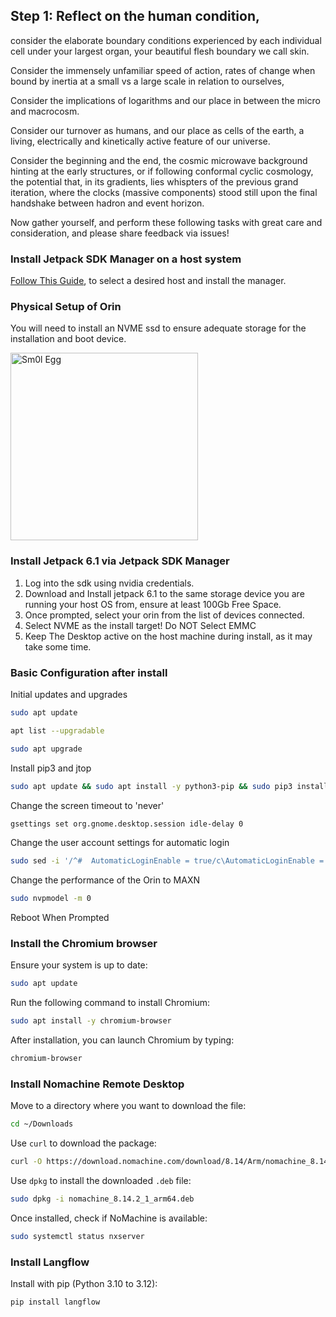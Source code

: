 ## Step 1: Reflect on the human condition, 

consider the elaborate boundary conditions experienced by each individual cell under your largest organ, your beautiful flesh boundary we call skin. 

Consider the immensely unfamiliar speed of action, rates of change when bound by inertia at a small vs a large scale in relation to ourselves, 

Consider the implications of logarithms and our place in between the micro and macrocosm. 

Consider our turnover as humans, and our place as cells of the earth, a living, electrically and kinetically active feature of our universe. 

Consider the beginning and the end, the cosmic microwave background hinting at the early structures, or if following conformal cyclic cosmology, the potential that, in its gradients, lies whispters of the previous grand iteration, where the clocks (massive components) stood still upon the final handshake between hadron and event horizon. 

Now gather yourself, and perform these following tasks with great care and consideration, and please share feedback via issues!

### Install Jetpack SDK Manager on a host system
<a href="https://developer.nvidia.com/sdk-manager" target="_blank">Follow This Guide</a>, to select a desired host and install the manager.


### Physical Setup of Orin
You will need to install an NVME ssd to ensure adequate storage for the installation and boot device.

<img src="https://github.com/user-attachments/assets/4a9ed275-1d36-4456-8ad1-0045955ed395" alt="Sm0l Egg" width="300"/>

### Install Jetpack 6.1 via Jetpack SDK Manager
1. Log into the sdk using nvidia credentials.
2. Download and Install jetpack 6.1 to the same storage device you are running your host OS from, ensure at least 100Gb Free Space.
3. Once prompted, select your orin from the list of devices connected.
4. Select NVME as the install target! Do NOT Select EMMC
5. Keep The Desktop active on the host machine during install, as it may take some time.

### Basic Configuration after install

Initial updates and upgrades
```bash
sudo apt update
```
```bash
apt list --upgradable
```
```bash
sudo apt upgrade
```
Install pip3 and jtop
```bash
sudo apt update && sudo apt install -y python3-pip && sudo pip3 install -U jetson-stats
```
Change the screen timeout to 'never'
```bash
gsettings set org.gnome.desktop.session idle-delay 0
```
Change the user account settings for automatic login
```bash
sudo sed -i '/^#  AutomaticLoginEnable = true/c\AutomaticLoginEnable = true' /etc/gdm3/custom.conf && sudo sed -i "/^#  AutomaticLogin = user/c\AutomaticLogin = $(whoami)" /etc/gdm3/custom.conf
```
Change the performance of the Orin to MAXN
```bash
sudo nvpmodel -m 0
```
Reboot When Prompted



### Install the Chromium browser

Ensure your system is up to date:
```bash
sudo apt update
```
Run the following command to install Chromium:
```bash
sudo apt install -y chromium-browser
```
After installation, you can launch Chromium by typing:
```bash
chromium-browser
```

### Install Nomachine Remote Desktop

Move to a directory where you want to download the file:
```bash
cd ~/Downloads
```
Use `curl` to download the package:
```bash
curl -O https://download.nomachine.com/download/8.14/Arm/nomachine_8.14.2_1_arm64.deb
```
Use `dpkg` to install the downloaded `.deb` file:
```bash
sudo dpkg -i nomachine_8.14.2_1_arm64.deb
```
Once installed, check if NoMachine is available:
```bash
sudo systemctl status nxserver
```

### Install Langflow

Install with pip (Python 3.10 to 3.12):
```bash
pip install langflow
```

